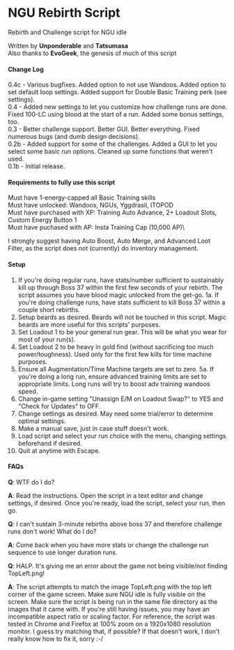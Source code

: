 # NGU Rebirth Script

Rebirth and Challenge script for NGU idle

Written by __Unponderable__ and __Tatsumasa__\
Also thanks to __EvoGeek__, the genesis of much of this script

#### Change Log

0.4c - Various bugfixes. Added option to not use Wandoos. Added option to set default loop settings. Added support for Double Basic Training perk (see settings).\
0.4 - Added new settings to let you customize how challenge runs are done. Fixed 100-LC using blood at the start of a run. Added some bonus settings, too.\
0.3 - Better challenge support. Better GUI. Better everything. Fixed numerous bugs (and dumb design decisions).\
0.2b - Added support for some of the challenges. Added a GUI to let you select some basic run options. Cleaned up some functions that weren't used.\
0.1b - Initial release.


#### Requirements to fully use this script

Must have 1-energy-capped all Basic Training skills\
Must have unlocked: Wandoos, NGUs, Yggdrasil, ITOPOD\
Must have purchased with XP: Training Auto Advance, 2+ Loadout Slots, Custom Energy Button 1\
Must have puchased with AP: Insta Training Cap (10,000 AP)\

I strongly suggest having Auto Boost, Auto Merge, and Advanced Loot Filter, as the script does not (currently) do inventory management.

#### Setup

1. If you're doing regular runs, have stats/number sufficient to sustainably kill up through Boss 37 within the first few seconds of your rebirth. The script assumes you have blood magic unlocked from the get-go.
1a. If you're doing challenge runs, have stats sufficient to kill Boss 37 within a couple short rebirths.
2. Setup beards as desired. Beards will not be touched in this script. Magic beards are more useful for this scripts' purposes.
3. Set Loadout 1 to be your general run gear. This will be what you wear for most of your run(s).
4. Set Loadout 2 to be heavy in gold find (without sacrificing too much power/toughness). Used only for the first few kills for time machine purposes.
5. Ensure all Augmentation/Time Machine targets are set to zero.
5a. If you're doing a long run, ensure advanced training limits are set to appropriate limits. Long runs will try to boost adv training wandoos speed.
6. Change in-game setting "Unassign E/M on Loadout Swap?" to YES and "Check for Updates" to OFF.
7. Change settings as desired. May need some trial/error to determine optimal settings.
8. Make a manual save, just in case stuff doesn't work.
9. Load script and select your run choice with the menu, changing settings beforehand if desired.
10. Quit at anytime with Escape.

#### FAQs

__Q__: WTF do I do?

__A__: Read the instructions. Open the script in a text editor and change settings, if desired. Once you're ready, load the script, select your run, then go.

__Q__: I can't sustain 3-minute rebirths above boss 37 and therefore challenge runs don't work! What do I do?

__A__: Come back when you have more stats or change the challenge run sequence to use longer duration runs.

__Q__: HALP. It's giving me an error about the game not being visible/not finding TopLeft.png!

__A__: The script attempts to match the image TopLeft.png with the top left corner of the game screen. Make sure NGU idle is fully visible on the screen. Make sure the script is being run in the same file directory as the images that it came with. If you're still having issues, you may have an incompatible aspect ratio or scaling factor. For reference, the script was tested in Chrome and Firefox at 100% zoom on a 1920x1080 resolution monitor. I guess try matching that, if possible? If that doesn't work, I don't really know how to fix it, sorry :-/
